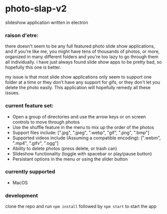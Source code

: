 # photo-slap-v2
slideshow application written in electron

### raison d'etre:
there doesn't seem to be any full featured photo slide show applications, and if you're like me, you might have tens of thousands of photos, or more, organized in many different folders and you're too lazy to go through them all individually. i have just always found slide show apps to be pretty bad, so hopefully this one is better. 

my issue is that most slide show applications only seem to support one folder at a time or they don't have any support for gifs, or they don't let you delete the photo easily. This application will hopefully remedy all these issues.

### current feature set:
* Open a group of directories and use the arrow keys or on screen controls to move through photos
* Use the shuffle feature in the menu to mix up the order of the photos
* Support files include: [".jpg", ".jpeg", ".webp", "gif", ".png", ".bmp"]
* Supported videos include (Assuming a compatible encoding): [".webm", ".mp4", ".gifv", ".ogg"] 
* Ability to delete photos (press delete, or trash can)
* Slideshow functionality (toggle with spacebar or play/pause button)
* Persistant options in the menu or using the slider button

### currently supported
* MacOS

### development
clone the repo and run `npm install` followed by `npm start` to start the app
